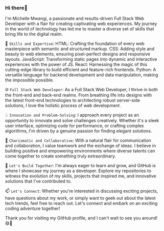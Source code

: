 ### Hi there👋 

I'm Michelle Mwangi, a passionate and results-driven Full Stack Web Developer with a flair for creating captivating web experiences. My journey in the world of technology has led me to master a diverse set of skills that bring life to the digital realm.

🔧 `Skills and Expertise`:
HTML: Crafting the foundation of every web masterpiece with semantic and structured markup.
CSS: Adding style and beauty to web elements, ensuring pixel-perfect designs and responsive layouts.
JavaScript: Transforming static pages into dynamic and interactive experiences with the power of JS.
React: Harnessing the magic of this cutting-edge library to build efficient and feature-rich frontends.
Python: A versatile language for backend development and data manipulation, making the impossible possible.


🌐 `Full Stack Web Developer`:
As a Full Stack Web Developer, I thrive in both the front-end and back-end realms. From breathing life into designs with the latest front-end technologies to architecting robust server-side solutions, I love the holistic process of web development.

💡 `Innovation and Problem-Solving`:
I approach every project as an opportunity to innovate and solve challenges creatively. Whether it's a sleek user interface, optimizing code for performance, or crafting complex algorithms, I'm driven by a genuine passion for finding elegant solutions.

🌟 `Charismatic and Collaborative`:
With a natural flair for communication and collaboration, I value teamwork and the exchange of ideas. I believe in building positive and empowering environments where diverse talents can come together to create something truly extraordinary.

🚀 `Let's Build Together`:
I'm always eager to learn and grow, and GitHub is where I showcase my journey as a developer. Explore my repositories to witness the evolution of my skills, projects that inspired me, and innovative solutions that I've contributed to.

📫 `Let's Connect`:
Whether you're interested in discussing exciting projects, have questions about my work, or simply want to geek out about the latest tech trends, feel free to reach out. Let's connect and embark on an exciting coding adventure together!

Thank you for visiting my GitHub profile, and I can't wait to see you around! 😄👋

